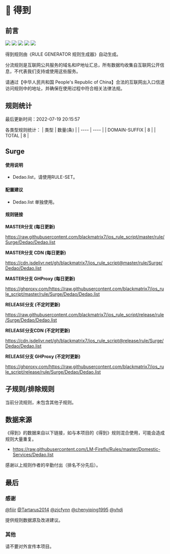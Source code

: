 # 🧸 得到

## 前言

![](https://shields.io/badge/-移除重复规则-ff69b4) ![](https://shields.io/badge/-DOMAIN与DOMAIN--SUFFIX合并-green) ![](https://shields.io/badge/-DOMAIN--SUFFIX间合并-critical) ![](https://shields.io/badge/-DOMAIN--SUFFIX与DOMAIN--KEYWORD合并-blue) ![](https://shields.io/badge/-IP--CIDR(6)合并-blueviolet) 

得到规则由《RULE GENERATOR 规则生成器》自动生成。

分流规则是互联网公共服务的域名和IP地址汇总，所有数据均收集自互联网公开信息，不代表我们支持或使用这些服务。

请通过【中华人民共和国 People's Republic of China】合法的互联网出入口信道访问规则中的地址，并确保在使用过程中符合相关法律法规。

## 规则统计

最后更新时间：2022-07-19 20:15:57

各类型规则统计：
| 类型 | 数量(条)  | 
| ---- | ----  |
| DOMAIN-SUFFIX | 8  | 
| TOTAL | 8  | 


## Surge 

#### 使用说明
- Dedao.list，请使用RULE-SET。

#### 配置建议
- Dedao.list 单独使用。

#### 规则链接
**MASTER分支 (每日更新)**

https://raw.githubusercontent.com/blackmatrix7/ios_rule_script/master/rule/Surge/Dedao/Dedao.list

**MASTER分支 CDN (每日更新)**

https://cdn.jsdelivr.net/gh/blackmatrix7/ios_rule_script@master/rule/Surge/Dedao/Dedao.list

**MASTER分支 GHProxy (每日更新)**

https://ghproxy.com/https://raw.githubusercontent.com/blackmatrix7/ios_rule_script/master/rule/Surge/Dedao/Dedao.list

**RELEASE分支 (不定时更新)**

https://raw.githubusercontent.com/blackmatrix7/ios_rule_script/release/rule/Surge/Dedao/Dedao.list

**RELEASE分支CDN (不定时更新)**

https://cdn.jsdelivr.net/gh/blackmatrix7/ios_rule_script@release/rule/Surge/Dedao/Dedao.list

**RELEASE分支 GHProxy (不定时更新)**

https://ghproxy.com/https://raw.githubusercontent.com/blackmatrix7/ios_rule_script/release/rule/Surge/Dedao/Dedao.list

## 子规则/排除规则


当前分流规则，未包含其他子规则。

## 数据来源

《得到》的数据来自以下链接，如与本项目的《得到》规则混合使用，可能会造成规则大量重复。

- https://raw.githubusercontent.com/LM-Firefly/Rules/master/Domestic-Services/Dedao.list


感谢以上规则作者的辛勤付出（排名不分先后）。

## 最后

### 感谢

[@fiiir](https://github.com/fiiir) [@Tartarus2014](https://github.com/Tartarus2014) [@zjcfynn](https://github.com/zjcfynn) [@chenyiping1995](https://github.com/chenyiping1995) [@vhdj](https://github.com/vhdj)

提供规则数据源及改进建议。

### 其他

请不要对外宣传本项目。